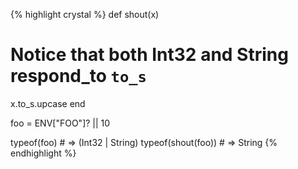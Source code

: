 {% highlight crystal %}
def shout(x)
  # Notice that both Int32 and String respond_to `to_s`
  x.to_s.upcase
end

foo = ENV["FOO"]? || 10

typeof(foo) # => (Int32 | String)
typeof(shout(foo)) # => String
{% endhighlight %}
